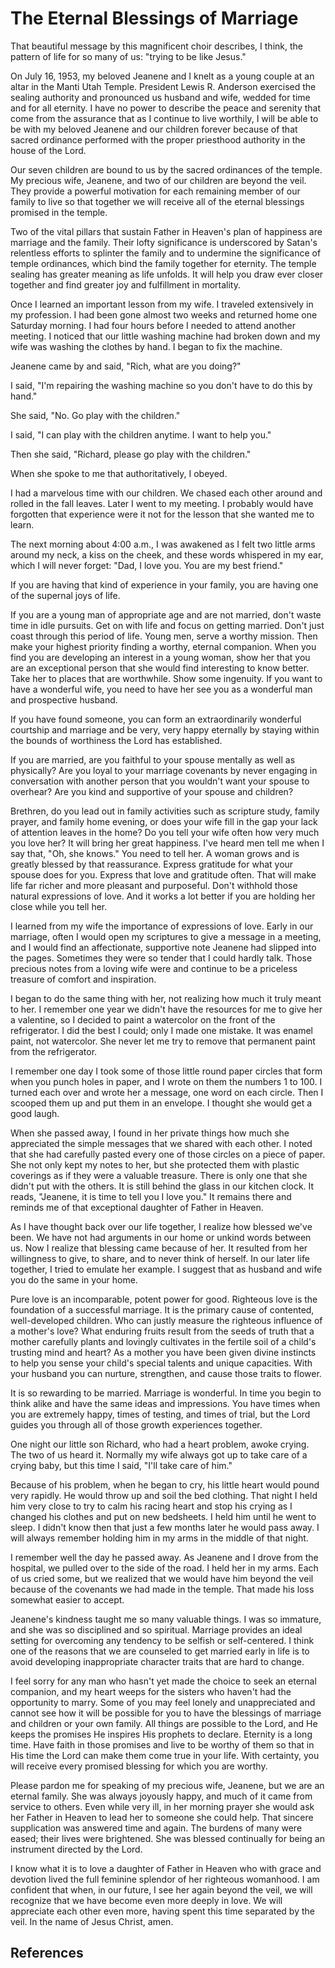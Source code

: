 # The Eternal Blessings of Marriage

That beautiful message by this magnificent choir describes, I think, the
pattern of life for so many of us: "trying to be like Jesus."

On July 16, 1953, my beloved Jeanene and I knelt as a young couple at an altar
in the Manti Utah Temple. President Lewis R. Anderson exercised the sealing
authority and pronounced us husband and wife, wedded for time and for all
eternity. I have no power to describe the peace and serenity that come from
the assurance that as I continue to live worthily, I will be able to be with
my beloved Jeanene and our children forever because of that sacred ordinance
performed with the proper priesthood authority in the house of the Lord.

Our seven children are bound to us by the sacred ordinances of the temple. My
precious wife, Jeanene, and two of our children are beyond the veil. They
provide a powerful motivation for each remaining member of our family to live
so that together we will receive all of the eternal blessings promised in the
temple.

Two of the vital pillars that sustain Father in Heaven's plan of happiness are
marriage and the family. Their lofty significance is underscored by Satan's
relentless efforts to splinter the family and to undermine the significance of
temple ordinances, which bind the family together for eternity. The temple
sealing has greater meaning as life unfolds. It will help you draw ever closer
together and find greater joy and fulfillment in mortality.

Once I learned an important lesson from my wife. I traveled extensively in my
profession. I had been gone almost two weeks and returned home one Saturday
morning. I had four hours before I needed to attend another meeting. I noticed
that our little washing machine had broken down and my wife was washing the
clothes by hand. I began to fix the machine.

Jeanene came by and said, "Rich, what are you doing?"

I said, "I'm repairing the washing machine so you don't have to do this by
hand."

She said, "No. Go play with the children."

I said, "I can play with the children anytime. I want to help you."

Then she said, "Richard, please go play with the children."

When she spoke to me that authoritatively, I obeyed.

I had a marvelous time with our children. We chased each other around and
rolled in the fall leaves. Later I went to my meeting. I probably would have
forgotten that experience were it not for the lesson that she wanted me to
learn.

The next morning about 4:00 a.m., I was awakened as I felt two little arms
around my neck, a kiss on the cheek, and these words whispered in my ear,
which I will never forget: "Dad, I love you. You are my best friend."

If you are having that kind of experience in your family, you are having one
of the supernal joys of life.

If you are a young man of appropriate age and are not married, don't waste
time in idle pursuits. Get on with life and focus on getting married. Don't
just coast through this period of life. Young men, serve a worthy mission.
Then make your highest priority finding a worthy, eternal companion. When you
find you are developing an interest in a young woman, show her that you are an
exceptional person that she would find interesting to know better. Take her to
places that are worthwhile. Show some ingenuity. If you want to have a
wonderful wife, you need to have her see you as a wonderful man and
prospective husband.

If you have found someone, you can form an extraordinarily wonderful courtship
and marriage and be very, very happy eternally by staying within the bounds of
worthiness the Lord has established.

If you are married, are you faithful to your spouse mentally as well as
physically? Are you loyal to your marriage covenants by never engaging in
conversation with another person that you wouldn't want your spouse to
overhear? Are you kind and supportive of your spouse and children?

Brethren, do you lead out in family activities such as scripture study, family
prayer, and family home evening, or does your wife fill in the gap your lack
of attention leaves in the home? Do you tell your wife often how very much you
love her? It will bring her great happiness. I've heard men tell me when I say
that, "Oh, she knows." You need to tell her. A woman grows and is greatly
blessed by that reassurance. Express gratitude for what your spouse does for
you. Express that love and gratitude often. That will make life far richer and
more pleasant and purposeful. Don't withhold those natural expressions of
love. And it works a lot better if you are holding her close while you tell
her.

I learned from my wife the importance of expressions of love. Early in our
marriage, often I would open my scriptures to give a message in a meeting, and
I would find an affectionate, supportive note Jeanene had slipped into the
pages. Sometimes they were so tender that I could hardly talk. Those precious
notes from a loving wife were and continue to be a priceless treasure of
comfort and inspiration.

I began to do the same thing with her, not realizing how much it truly meant
to her. I remember one year we didn't have the resources for me to give her a
valentine, so I decided to paint a watercolor on the front of the
refrigerator. I did the best I could; only I made one mistake. It was enamel
paint, not watercolor. She never let me try to remove that permanent paint
from the refrigerator.

I remember one day I took some of those little round paper circles that form
when you punch holes in paper, and I wrote on them the numbers 1 to 100. I
turned each over and wrote her a message, one word on each circle. Then I
scooped them up and put them in an envelope. I thought she would get a good
laugh.

When she passed away, I found in her private things how much she appreciated
the simple messages that we shared with each other. I noted that she had
carefully pasted every one of those circles on a piece of paper. She not only
kept my notes to her, but she protected them with plastic coverings as if they
were a valuable treasure. There is only one that she didn't put with the
others. It is still behind the glass in our kitchen clock. It reads, "Jeanene,
it is time to tell you I love you." It remains there and reminds me of that
exceptional daughter of Father in Heaven.

As I have thought back over our life together, I realize how blessed we've
been. We have not had arguments in our home or unkind words between us. Now I
realize that blessing came because of her. It resulted from her willingness to
give, to share, and to never think of herself. In our later life together, I
tried to emulate her example. I suggest that as husband and wife you do the
same in your home.

Pure love is an incomparable, potent power for good. Righteous love is the
foundation of a successful marriage. It is the primary cause of contented,
well-developed children. Who can justly measure the righteous influence of a
mother's love? What enduring fruits result from the seeds of truth that a
mother carefully plants and lovingly cultivates in the fertile soil of a
child's trusting mind and heart? As a mother you have been given divine
instincts to help you sense your child's special talents and unique
capacities. With your husband you can nurture, strengthen, and cause those
traits to flower.

It is so rewarding to be married. Marriage is wonderful. In time you begin to
think alike and have the same ideas and impressions. You have times when you
are extremely happy, times of testing, and times of trial, but the Lord guides
you through all of those growth experiences together.

One night our little son Richard, who had a heart problem, awoke crying. The
two of us heard it. Normally my wife always got up to take care of a crying
baby, but this time I said, "I'll take care of him."

Because of his problem, when he began to cry, his little heart would pound
very rapidly. He would throw up and soil the bed clothing. That night I held
him very close to try to calm his racing heart and stop his crying as I
changed his clothes and put on new bedsheets. I held him until he went to
sleep. I didn't know then that just a few months later he would pass away. I
will always remember holding him in my arms in the middle of that night.

I remember well the day he passed away. As Jeanene and I drove from the
hospital, we pulled over to the side of the road. I held her in my arms. Each
of us cried some, but we realized that we would have him beyond the veil
because of the covenants we had made in the temple. That made his loss
somewhat easier to accept.

Jeanene's kindness taught me so many valuable things. I was so immature, and
she was so disciplined and so spiritual. Marriage provides an ideal setting
for overcoming any tendency to be selfish or self-centered. I think one of the
reasons that we are counseled to get married early in life is to avoid
developing inappropriate character traits that are hard to change.

I feel sorry for any man who hasn't yet made the choice to seek an eternal
companion, and my heart weeps for the sisters who haven't had the opportunity
to marry. Some of you may feel lonely and unappreciated and cannot see how it
will be possible for you to have the blessings of marriage and children or
your own family. All things are possible to the Lord, and He keeps the
promises He inspires His prophets to declare. Eternity is a long time. Have
faith in those promises and live to be worthy of them so that in His time the
Lord can make them come true in your life. With certainty, you will receive
every promised blessing for which you are worthy.

Please pardon me for speaking of my precious wife, Jeanene, but we are an
eternal family. She was always joyously happy, and much of it came from
service to others. Even while very ill, in her morning prayer she would ask
her Father in Heaven to lead her to someone she could help. That sincere
supplication was answered time and again. The burdens of many were eased;
their lives were brightened. She was blessed continually for being an
instrument directed by the Lord.

I know what it is to love a daughter of Father in Heaven who with grace and
devotion lived the full feminine splendor of her righteous womanhood. I am
confident that when, in our future, I see her again beyond the veil, we will
recognize that we have become even more deeply in love. We will appreciate
each other even more, having spent this time separated by the veil. In the
name of Jesus Christ, amen.

## References

